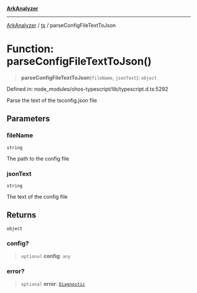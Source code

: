 [**ArkAnalyzer**](../../../../README.md)

***

[ArkAnalyzer](../../../../globals.md) / [ts](../README.md) / parseConfigFileTextToJson

# Function: parseConfigFileTextToJson()

> **parseConfigFileTextToJson**(`fileName`, `jsonText`): `object`

Defined in: node\_modules/ohos-typescript/lib/typescript.d.ts:5292

Parse the text of the tsconfig.json file

## Parameters

### fileName

`string`

The path to the config file

### jsonText

`string`

The text of the config file

## Returns

`object`

### config?

> `optional` **config**: `any`

### error?

> `optional` **error**: [`Diagnostic`](../interfaces/Diagnostic.md)
